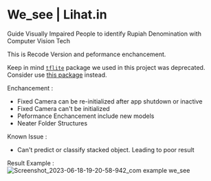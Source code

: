 # We_see | Lihat.in
Guide Visually Impaired People to identify Rupiah Denomination with Computer Vision Tech

This is Recode Version and peformance enchancement.

Keep in mind [`tflite`](https://pub.dev/packages/tflite) package we used in this project was deprecated. Consider use [this package](https://pub.dev/packages/tflite_flutter) instead.


Enchancement : 
- Fixed Camera can be re-initialized after app shutdown or inactive
- Fixed Camera can't be initialized
- Peformance Enchancement include new models
- Neater Folder Structures

Known Issue : 
- Can't predict or classify stacked object. Leading to poor result


Result Example :
![Screenshot_2023-06-18-19-20-58-942_com example we_see](https://github.com/nuwbie-11/We_see/assets/63080447/0a2bda99-88d5-450d-b820-3af1125c4427)

